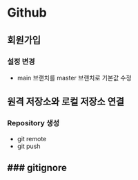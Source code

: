 # Github

## 회원가입

### 설정 변경

- main 브랜치를 master 브랜치로 기본값 수정



## 원격 저장소와 로컬 저장소 연결

### Repository 생성

- git remote
- git push





## ### gitignore

